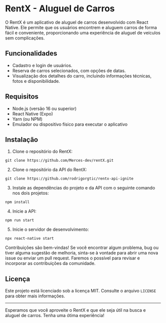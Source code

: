 # RentX - Aluguel de Carros

O RentX é um aplicativo de aluguel de carros desenvolvido com React Native. Ele permite que os usuários encontrem e aluguem carros de forma fácil e conveniente, proporcionando uma experiência de aluguel de veículos sem complicações.

## Funcionalidades

* Cadastro e login de usuários.
* Reserva de carros selecionados, com opções de datas.
* Visualização dos detalhes do carro, incluindo informações técnicas, fotos e disponibilidade.

## Requisitos

* Node.js (versão 16 ou superior)
* React Native (Expo)
* Yarn (ou NPM)
* Emulador ou dispositivo físico para executar o aplicativo

## Instalação

1. Clone o repositório do RentX:

```
git clone https://github.com/Merces-dev/rentX.git
```

2. Clone o repositório da API do RentX:

```
git clone https://github.com/rodrigorgtic/rentx-api-ignite
```

3. Instale as dependências do projeto e da API com o seguinte comando nos dois projetos:

```
npm install
```

4. Inicie a API:

```
npm run start
```

5. Inicie o servidor de desenvolvimento:

```
npx react-native start
```

Contribuições são bem-vindas! Se você encontrar algum problema, bug ou tiver alguma sugestão de melhoria, sinta-se à vontade para abrir uma nova issue ou enviar um pull request. Faremos o possível para revisar e incorporar as contribuições da comunidade.

## Licença

Este projeto está licenciado sob a licença MIT. Consulte o arquivo `LICENSE` para obter mais informações.

---

Esperamos que você aproveite o RentX e que ele seja útil na busca e aluguel de carros. Tenha uma ótima experiência!
